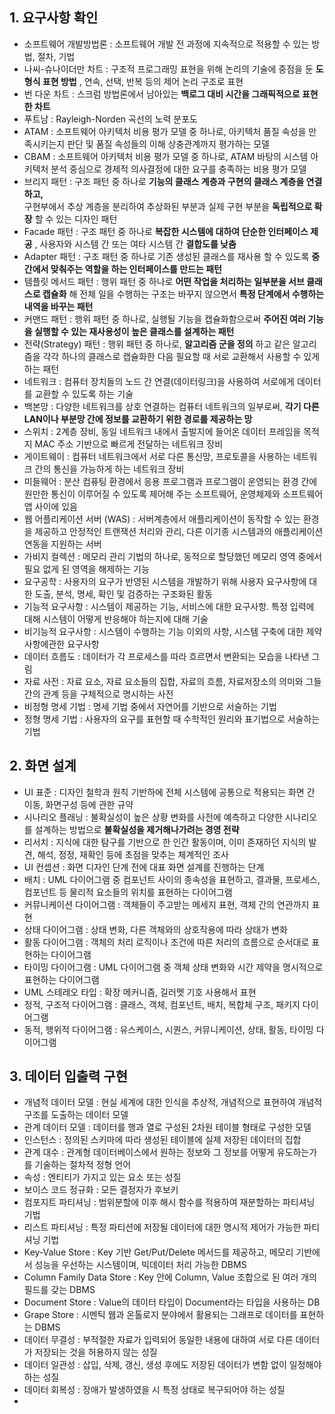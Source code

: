 ## 1. 요구사항 확인
- 소프트웨어 개발방법론 : 소프트웨어 개발 전 과정에 지속적으로 적용할 수 있는 방법, 절차, 기법
- 나씨-슈나이더만 차트 : 구조적 프로그래밍 표현을 위해 논리의 기술에 중점을 둔 __도형식 표현 방법__ , 연속, 선택, 반복 등의 제어 논리 구조로 표현
- 번 다운 차트 : 스크럼 방법론에서 남아있는 __백로그 대비 시간을 그래픽적으로 표현한 차트__ 
- 푸트남 : Rayleigh-Norden 곡선의 노력 분포도
- ATAM : 소프트웨어 아키텍처 비용 평가 모델 중 하나로, 아키텍처 품질 속성을 만족시키는지 판단 및 품질 속성들의 이해 상충관계까지 평가하는 모델
- CBAM : 소프트웨어 아키텍처 비용 평가 모델 중 하나로, ATAM 바탕의 시스템 아키텍처 분석 중심으로 경제적 의사결정에 대한 요구를 충족하는 비용 평가 모델
- 브리지 패턴 : 구조 패턴 중 하나로 __기능의 클래스 계층과 구현의 클래스 계층을 연결하고,__   
  구현부에서 추상 계층을 분리하여 추상화된 부분과 실제 구현 부분을 __독립적으로 확장__ 할 수 있는 디자인 패턴
- Facade 패턴 : 구조 패턴 중 하나로 __복잡한 시스템에 대하여 단순한 인터페이스 제공__ , 사용자와 시스템 간 또는 여타 시스템 간 __결합도를 낮춤__ 
- Adapter 패턴 : 구조 패턴 중 하나로 기존 생성된 클래스를 재사용 할 수 있도록 __중간에서 맞춰주는 역할을 하는 인터페이스를 만드는 패턴__ 
- 템플릿 메서드 패턴 : 행위 패턴 중 하나로 __어떤 작업을 처리하는 일부분을 서브 클래스로 캡슐화__ 해 
  전체 일을 수행하는 구조는 바꾸지 않으면서 __특정 단계에서 수행하는 내역을 바꾸는 패턴__ 
- 커맨드 패턴 : 행위 패턴 중 하나로, 실행될 기능을 캡슐화함으로써 __주어진 여러 기능을 실행할 수 있는 재사용성이 높은 클래스를 설계하는 패턴__ 
- 전략(Strategy) 패턴 : 행위 패턴 중 하나로, __알고리즘 군을 정의__ 하고 같은 알고리즘을 각각 하나의 클래스로 캡슐화한 다음 필요할 때 서로 교환해서 사용할 수 있게 하는 패턴
- 네트워크 : 컴퓨터 장치들의 노드 간 연결(데이터링크)을 사용하여 서로에게 데이터를 교환할 수 있도록 하는 기술
- 백본망 : 다양한 네트워크를 상호 연결하는 컴퓨터 네트워크의 일부로써, __각기 다른 LAN이나 부분망 간에 정보를 교환하기 위한 경로를 제공하는 망__ 
- 스위치 : 2계층 장비, 동일 네트워크 내에서 출발지에 들어온 데이터 프레임을 목적지 MAC 주소 기반으로 빠르게 전달하는 네트워크 장비
- 게이트웨이 : 컴퓨터 네트워크에서 서로 다른 통신망, 프로토콜을 사용하는 네트워크 간의 통신을 가능하게 하는 네트워크 장비
- 미들웨어 : 분산 컴퓨팅 환경에서 응용 프로그램과 프로그램이 운영되는 환경 간에 원만한 통신이 이루어질 수 있도록 제어해 주는 소프트웨어, 운영체제와 소프트웨어 앱 사이에 있음
- 웹 어플리케이션 서버 (WAS) : 서버계층에서 애플리케이션이 동작할 수 있는 환경을 제공하고 안정적인 트랜잭션 처리와 관리, 다른 이기종 시스템과의 애플리케이션 연동을 지원하는 서버
- 가비지 컬렉션 : 메모리 관리 기법의 하나로, 동적으로 할당했던 메모리 영역 중에서 필요 없게 된 영역을 해제하는 기능
- 요구공학 : 사용자의 요구가 반영된 시스템을 개발하기 위해 사용자 요구사항에 대한 도출, 분석, 명세, 확인 및 검증하는 구조화된 활동
- 기능적 요구사항 : 시스템이 제공하는 기능, 서비스에 대한 요구사항. 특정 입력에 대해 시스템이 어떻게 반응해야 하는지에 대해 기술
- 비기능적 요구사항 : 시스템이 수행하는 기능 이외의 사항, 시스템 구축에 대한 제약사항에관한 요구사항
- 데이터 흐름도 : 데이터가 각 프로세스를 따라 흐르면서 변환되는 모습을 나타낸 그림
- 자료 사전 : 자료 요소, 자료 요소들의 집합, 자료의 흐름, 자료저장소의 의미와 그들 간의 관계 등을 구체적으로 명시하는 사전
- 비정형 명세 기법 : 명세 기법 중에서 자연어를 기반으로 서술하는 기법
- 정형 명세 기법 : 사용자의 요구를 표현할 때 수학적인 원리와 표기법으로 서술하는 기법

## 2. 화면 설계
- UI 표준 : 디자인 철학과 원칙 기반하에 전체  시스템에 공통으로 적용되는 화면 간 이동, 화면구성 등에 관한 규약
- 시나리오 플래닝 : 불확실성이 높은 상황 변화를 사전에 예측하고 다양한 시나리오를 설계하는 방법으로 __불확실성을 제거해나가려는 경영 전략__ 
- 리서치 : 지식에 대한 탐구를 기반으로 한 인간 활동이며, 이미 존재하던 지식의 발견, 해석, 정정, 재확인 등에 초점을 맞추는 체계적인 조사
- UI 컨셉션 : 화면 디자인 단계 전에 대표 화면 설계를 진행하는 단계
- 배치 : UML 다이어그램 중 컴포넌트 사이의 종속성을 표현하고, 결과물, 프로세스, 컴포넌트 등 물리적 요소들의 위치를 표현하는 다이어그램
- 커뮤니케이션 다이어그램 : 객체들이 주고받는 메세지 표현, 객체 간의 연관까지 표현
- 상태 다이어그램 : 상태 변화, 다른 객체와의 상호작용에 따라 상태가 변화
- 활동 다이어그램 : 객체의 처리 로직이나 조건에 따른 처리의 흐름으로 순서대로 표현하는 다이어그램
- 타이밍 다이어그램 : UML 다이어그램 중 객체 상태 변화와 시간 제약을 명시적으로 표현하는 다이어그램
- UML 스테레오 타입 : 확장 메커니즘, 길러멧 기호 사용해서 표현
- 정적, 구조적 다이어그램 : 클래스, 객체, 컴포넌트, 배치, 복합체 구조, 패키지 다이어그램
- 동적, 행위적 다이어그램 : 유스케이스, 시퀀스, 커뮤니케이션, 상태, 활동, 타이밍 다이어그램


## 3. 데이터 입출력 구현
- 개념적 데이터 모델 : 현실 세계에 대한 인식을 추상적, 개념적으로 표현하여 개념적 구조를 도출하는 데이터 모델
- 관계 데이터 모델 : 데이터를 행과 열로 구성된 2차원 테이블 형태로 구성한 모델
- 인스턴스 : 정의된 스키마에 따라 생성된 테이블에 실제 저장된 데이터의 집합
- 관계 대수 : 관계형 데이터베이스에서 원하는 정보와 그 정보를 어떻게 유도하는가를 기술하는 절차적 정형 언어
- 속성 : 엔티티가 가지고 있는 요소 또는 성질
- 보이스 코드 정규화 : 모든 결정자가 후보키 
- 컴포지트 파티셔닝 : 범위분할에 이후 해시 함수를 적용하여 재분할하는 파티셔닝 기법
- 리스트 파티셔닝 : 특정 파티션에 저장될 데이터에 대한 명시적 제어가 가능한 파티셔닝 기법
- Key-Value Store : Key 기반 Get/Put/Delete 메서드를 제공하고, 메모리 기반에서 성능을 우선하는 시스템이며, 빅데이터 처리 가능한 DBMS
- Column Family Data Store : Key 안에 Column, Value 조합으로 된 여러 개의 필드를 갖는 DBMS
- Document Store : Value의 데이터 타입이 Document라는 타입을 사용하는 DB
- Grape Store : 시멘틱 웹과 온톨로지 분야에서 활용되는 그래프로 데이터를 표현하는 DBMS
- 데이터 무결성 : 부적절한 자료가 입력되어 동일한 내용에 대하여 서로 다른 데이터가 저장되는 것을 허용하지 않는 성질
- 데이터 일관성 : 삽입, 삭제, 갱신, 생성 후에도 저장된 데이터가 변함 없이 일정해야 하는 성질
- 데이터 회복성 : 장애가 발생하였을 시 특정 상태로 복구되어야 하는 성질
- 




















